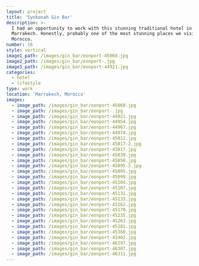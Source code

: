 ```yaml
---
layout: project
title: 'Synkonah Gin Bar'
description: >-
  I had an opportunity to work with this stunning traditional hotel in
  Marrakech. Honestly, probably one of the most stunning places we visited in
  Morocco.
number: 16
style: vertical
image1_path: /images/gin_bar/eonport-45068.jpg
image2_path: /images/gin_bar/eonport-.jpg
image3_path: /images/gin_bar/eonport-44921.jpg
categories:
  - hotel
  - lifestyle
type: work
location: 'Marrakech, Morocco'
images:
  - image_path: /images/gin_bar/eonport-45068.jpg
  - image_path: /images/gin_bar/eonport-.jpg
  - image_path: /images/gin_bar/eonport-44921.jpg
  - image_path: /images/gin_bar/eonport-44954.jpg
  - image_path: /images/gin_bar/eonport-44967.jpg
  - image_path: /images/gin_bar/eonport-44974.jpg
  - image_path: /images/gin_bar/eonport-45011.jpg
  - image_path: /images/gin_bar/eonport-45017-2.jpg
  - image_path: /images/gin_bar/eonport-45017.jpg
  - image_path: /images/gin_bar/eonport-45039.jpg
  - image_path: /images/gin_bar/eonport-45058.jpg
  - image_path: /images/gin_bar/eonport-45095-2.jpg
  - image_path: /images/gin_bar/eonport-45095.jpg
  - image_path: /images/gin_bar/eonport-45099.jpg
  - image_path: /images/gin_bar/eonport-45104.jpg
  - image_path: /images/gin_bar/eonport-45107.jpg
  - image_path: /images/gin_bar/eonport-45131.jpg
  - image_path: /images/gin_bar/eonport-45133.jpg
  - image_path: /images/gin_bar/eonport-45162.jpg
  - image_path: /images/gin_bar/eonport-45170.jpg
  - image_path: /images/gin_bar/eonport-45235.jpg
  - image_path: /images/gin_bar/eonport-45263.jpg
  - image_path: /images/gin_bar/eonport-45281.jpg
  - image_path: /images/gin_bar/eonport-45360.jpg
  - image_path: /images/gin_bar/eonport-45402.jpg
  - image_path: /images/gin_bar/eonport-46297.jpg
  - image_path: /images/gin_bar/eonport-46307.jpg
  - image_path: /images/gin_bar/eonport-46311.jpg
---
```

